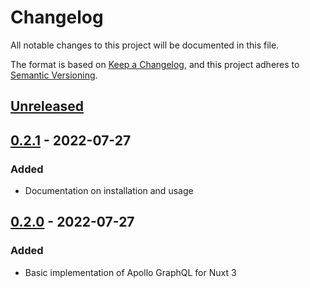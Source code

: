 # Changelog
All notable changes to this project will be documented in this file.

The format is based on [Keep a Changelog](https://keepachangelog.com/en/1.0.0/),
and this project adheres to [Semantic Versioning](https://semver.org/spec/v2.0.0.html).

## [Unreleased]

## [0.2.1] - 2022-07-27
### Added
- Documentation on installation and usage

## [0.2.0] - 2022-07-27
### Added
- Basic implementation of Apollo GraphQL for Nuxt 3

[Unreleased]: https://github.com/rherwig/apollo-nuxt/compare/0.2.0...HEAD
[0.2.1]: https://github.com/rherwig/apollo-nuxt/compare/0.2.0...0.2.1
[0.2.0]: https://github.com/rherwig/apollo-nuxt/releases/tag/0.2.0
